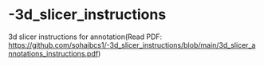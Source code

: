 # -3d_slicer_instructions
 3d slicer instructions for annotation(Read PDF: <href>https://github.com/sohaibcs1/-3d_slicer_instructions/blob/main/3d_slicer_annotations_instructions.pdf<href>)

